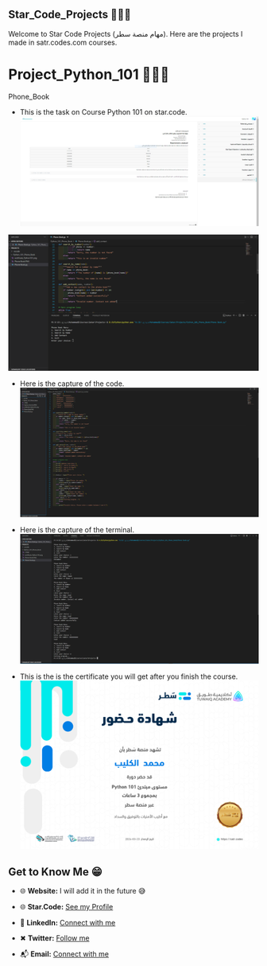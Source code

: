 ## Star_Code_Projects  👨🏽‍💻
Welcome to Star Code Projects (مهام منصة سطر). Here are the projects I made in satr.codes.com courses.

# Project_Python_101  👨🏽‍💻
Phone_Book

 - This is the task on Course Python 101 on star.code.
![1](./Python_101_Phone_Book/Phone_Book.PNG?raw=true "Phone_Book")

![2](./Python_101_Phone_Book/1.PNG?raw=true "1")

- Here is the capture of the code.
![3](./Python_101_Phone_Book/Capture_Code.PNG?raw=true "Capture_Code")

- Here is the capture of the terminal.
![4](./Python_101_Phone_Book/Capture_Terminal.PNG?raw=true "Capture_Terminal")

- This is the is the certificate you will get after you finish the course. 
![5](./Python_101_Phone_Book/certificate_Python101.png?raw=true "certificate_Python101")


## Get to Know Me  😁

- 🌐 **Website:**  I will add it in the future 😅
  
- 🌐 **Star.Code:** [See my Profile](https://profile.satr.codes/buashraf/public/overview)

- 💼 **LinkedIn:** [Connect with me](www.linkedin.com/in/muhammed-alkulaib-773492238)

- ✖ **Twitter:** [Follow me](https://twitter.com/bo_ashraf)

- 📬 **Email:** [Connect with me](muhammedalmugera21@gmail.com)
